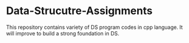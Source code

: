 # Data-Strucutre-Assignments
This repository contains variety of DS program codes in cpp language. It will improve to build a strong foundation in DS.
